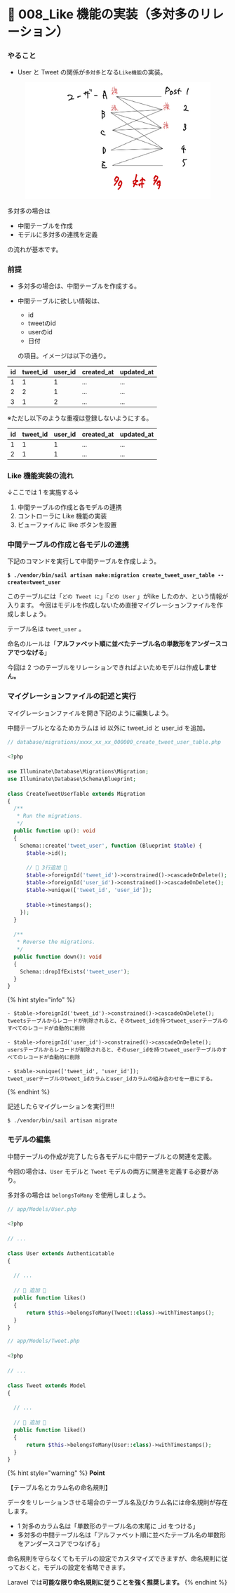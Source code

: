 # 🥹 008\_Like 機能の実装（多対多のリレーション）

### やること

* User と Tweet の関係が`多対多`となる`Like機能`の実装。

<figure><img src="../.gitbook/assets/like_many-many.jpg" alt=""><figcaption></figcaption></figure>

多対多の場合は

* 中間テーブルを作成
* モデルに多対多の連携を定義

の流れが基本です。

### 前提

* 多対多の場合は、中間テーブルを作成する。
*   中間テーブルに欲しい情報は、

    * id
    * tweetのid
    * userのid
    * 日付

    の項目。イメージは以下の通り。

| id | tweet\_id | user\_id | created\_at | updated\_at |
| -- | --------- | -------- | ----------- | ----------- |
| 1  | 1         | 1        | ...         | ...         |
| 2  | 2         | 1        | ...         | ...         |
| 3  | 1         | 2        | ...         | ...         |

※ただし以下のような重複は登録しないようにする。

| id | tweet\_id | user\_id | created\_at | updated\_at |
| -- | --------- | -------- | ----------- | ----------- |
| 1  | 1         | 1        | ...         | ...         |
| 2  | 1         | 1        | ...         | ...         |

### Like 機能実装の流れ

↓ここでは 1 を実施する↓

1. 中間テーブルの作成と各モデルの連携
2. コントローラに Like 機能の実装
3. ビューファイルに like ボタンを設置

### 中間テーブルの作成と各モデルの連携

下記のコマンドを実行して中間テーブルを作成しよう。

<pre><code><strong>$ ./vendor/bin/sail artisan make:migration create_tweet_user_table --create=tweet_user
</strong></code></pre>

このテーブルには「`どの Tweet に`」「`どの User` 」がlike したのか、という情報が入ります。
今回はモデルを作成しないため直接マイグレーションファイルを作成しましょう。

テーブル名は `tweet_user` 。

命名のルールは「**アルファベット順に並べたテーブル名の単数形をアンダースコアでつなげる**」

今回は 2 つのテーブルをリレーションできればよいためモデルは作成**しません。**

### マイグレーションファイルの記述と実行

マイグレーションファイルを開き下記のように編集しよう。

中間テーブルとなるためカラムは id 以外に tweet\_id と user\_id を追加。

```php
// database/migrations/xxxx_xx_xx_000000_create_tweet_user_table.php

<?php

use Illuminate\Database\Migrations\Migration;
use Illuminate\Database\Schema\Blueprint;

class CreateTweetUserTable extends Migration
{
  /**
   * Run the migrations.
   */
  public function up(): void
  {
    Schema::create('tweet_user', function (Blueprint $table) {
      $table->id();
      
      // 🔽 3行追加 🔽
      $table->foreignId('tweet_id')->constrained()->cascadeOnDelete();
      $table->foreignId('user_id')->constrained()->cascadeOnDelete();
      $table->unique(['tweet_id', 'user_id']);
      
      $table->timestamps();
    });
  }

  /**
   * Reverse the migrations.
   */
  public function down(): void
  {
    Schema::dropIfExists('tweet_user');
  }
}
```

{% hint style="info" %}
```
- $table->foreignId('tweet_id')->constrained()->cascadeOnDelete();
tweetsテーブルからレコードが削除されると、そのtweet_idを持つtweet_userテーブルのすべてのレコードが自動的に削除

- $table->foreignId('user_id')->constrained()->cascadeOnDelete();
usersテーブルからレコードが削除されると、そのuser_idを持つtweet_userテーブルのすべてのレコードが自動的に削除

- $table->unique(['tweet_id', 'user_id']);
tweet_userテーブルのtweet_idカラムとuser_idカラムの組み合わせを一意にする。

```
{% endhint %}

記述したらマイグレーションを実行!!!!!

```
$ ./vendor/bin/sail artisan migrate
```

### モデルの編集

中間テーブルの作成が完了したら各モデルに中間テーブルとの関連を定義。

今回の場合は、`User` モデルと `Tweet` モデルの両方に関連を定義する必要があり。

多対多の場合は `belongsToMany` を使用しましょう。

```php
// app/Models/User.php

<?php

// ...

class User extends Authenticatable
{

  // ...

  // 🔽 追加 🔽 
  public function likes()
  {
      return $this->belongsToMany(Tweet::class)->withTimestamps();
  }
}
```

```php
// app/Models/Tweet.php

<?php

// ...

class Tweet extends Model
{

  // ...

  // 🔽 追加 🔽 
  public function liked()
  {
      return $this->belongsToMany(User::class)->withTimestamps();
  }
}
```

{% hint style="warning" %}
**Point**

【テーブル名とカラム名の命名規則】

データをリレーションさせる場合のテーブル名及びカラム名には命名規則が存在します。

* 1 対多のカラム名は「単数形のテーブル名の末尾に \_id をつける」
* 多対多の中間テーブル名は「アルファベット順に並べたテーブル名の単数形をアンダースコアでつなげる」

命名規則を守らなくてもモデルの設定でカスタマイズできますが、命名規則に従っておくと，モデルの設定を省略できます。

Laravel では**可能な限り命名規則に従うことを強く推奨します。**
{% endhint %}
